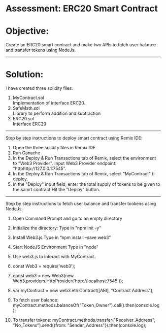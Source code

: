 # Assessment: ERC20 Smart Contract

# Objective:

Create an ERC20 smart contract and make two APIs to fetch user balance and transfer tokens using NodeJs.

-------------------------------------------------------------------------------------------------------------------------------------------------------

# Solution:

I have created three solidity files:
  1. MyContract.sol<br/>
     Implementation of interface ERC20.
  2. SafeMath.sol<br/>
     Library to perform addition and subtraction 
  3. ERC20.sol<br/>
     Interface ERC20
     
-----------------------

Step by step instructions to deploy smart contract using Remix IDE:

  1. Open the three solidity files in Remix IDE
  2. Run Ganache
  3. In the Deploy & Run Transactions tab of Remix, select the environment to "Web3 Provider". Input Web3 Provider endpoint: "httphttp://127.0.0.1:7545".
  4. In the Deploy & Run Transactions tab of Remix, select "MyContract" ti deploy.
  5. In the "Deploy" input field, enter the total supply of tokens to be given to the samrt contract.Hit the "Deploy" button.

----------------------

Step by step instructions to fetch user balance and transfer tookens using NodeJs:
  1. Open Command Prompt and go to an empty directory
  
  2. Initialize the directory:
  	Type in "npm init -y"
  
  3. Install Web3.js
  	Type in “npm install –save web3”
     
  4. Start NodeJS Environment
  	Type in "node"
     
  5. Use web3.js to interact with MyContract.
  
  6. const Web3 = require('web3');
  
  7. const web3 = new Web3(new Web3.providers.HttpProvider('http://localhost:7545'));
  
  8. var myContract = new web3.eth.Contract([ABI], "Contract Address");
  
  9. To fetch user balance: myContract.methods.balanceOf("Token_Owner").call().then(console.log);
  
  10. To transfer tokens: myContract.methods.transfer("Receiver_Address", "No_Tokens").send({from: "Sender_Address"}).then(console.log);
